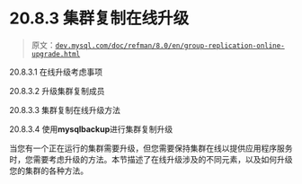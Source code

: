 # 20.8.3 集群复制在线升级

> 原文：[`dev.mysql.com/doc/refman/8.0/en/group-replication-online-upgrade.html`](https://dev.mysql.com/doc/refman/8.0/en/group-replication-online-upgrade.html)

20.8.3.1 在线升级考虑事项

20.8.3.2 升级集群复制成员

20.8.3.3 集群复制在线升级方法

20.8.3.4 使用**mysqlbackup**进行集群复制升级

当您有一个正在运行的集群需要升级，但您需要保持集群在线以提供应用程序服务时，您需要考虑升级的方法。本节描述了在线升级涉及的不同元素，以及如何升级您的集群的各种方法。
